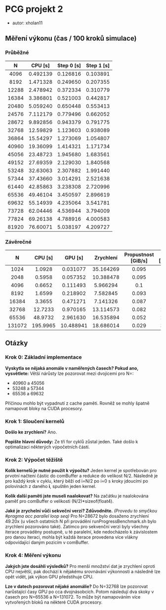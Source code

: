 # PCG projekt 2

-   autor: xholan11

## Měření výkonu (čas / 100 kroků simulace)

### Průběžné

|   N   | CPU [s]  | Step 0 [s] | Step 1 [s] |
| :---: | -------- | ---------- | ---------- |
| 4096  | 0.492139 | 0.126816   | 0.103891   |
| 8192  | 1.471328 | 0.249650   | 0.207355   |
| 12288 | 2.478942 | 0.372334   | 0.310779   |
| 16384 | 3.386801 | 0.521003   | 0.442817   |
| 20480 | 5.059240 | 0.650448   | 0.553413   |
| 24576 | 7.112179 | 0.779496   | 0.662052   |
| 28672 | 9.892856 | 0.943379   | 0.791775   |
| 32768 | 12.59829 | 1.123603   | 0.938089   |
| 36864 | 15.54297 | 1.273069   | 1.054807   |
| 40960 | 19.36099 | 1.414321   | 1.171734   |
| 45056 | 23.48723 | 1.945680   | 1.683561   |
| 49152 | 27.69359 | 2.129030   | 1.840568   |
| 53248 | 32.63063 | 2.307882   | 1.991440   |
| 57344 | 37.43660 | 3.014291   | 2.521638   |
| 61440 | 42.85863 | 3.238308   | 2.720996   |
| 65536 | 49.46104 | 3.450597   | 2.896619   |
| 69632 | 55.14939 | 4.235064   | 3.541781   |
| 73728 | 62.04446 | 4.536944   | 3.794009   |
| 77824 | 69.26138 | 4.788916   | 4.000583   |
| 81920 | 76.60071 | 5.038197   | 4.209727   |

### Závěrečné

|   N    | CPU [s]  |  GPU [s]  | Zrychlení | Propustnost [GiB/s] | Výkon [GFLOPS] |
| :----: | :------: | :-------: | :-------: | :-----------------: | :------------: |
|  1024  |  1.0928  | 0.031077  | 35.164269 |        0.095        |     77.53      |
|  2048  |  0.5958  | 0.057352  | 10.388478 |        0.095        |     157.00     |
|  4096  |  0.6652  | 0.111493  | 5.966294  |         0.1         |     311.6      |
|  8192  |  1.6599  | 0.218902  | 7.582845  |        0.093        |     619.98     |
| 16384  |  3.3655  | 0.471271  | 7.141326  |        0.087        |    1157.79     |
| 32768  | 12.7233  | 0.970165  | 13.114573 |        0.082        |    2180.67     |
| 65536  | 48.9732  | 2.961630  | 16.535894 |        0.052        |    2805.86     |
| 131072 | 195.9965 | 10.488941 | 18.686014 |        0.029        |    3134.71     |

## Otázky

### Krok 0: Základní implementace

**Vyskytla se nějaká anomále v naměřených časech? Pokud ano, vysvětlete:**
Větší nárůsty lze pozorovat mezi dvojicemi pro N=:

-   40960 a 45056
-   53248 a 57344
-   65536 a 69632

Příčinou mohlo být vypadnutí z cache paměti. Rovněž se mohly špatně namapovat bloky na CUDA procesory.

### Krok 1: Sloučení kernelů

**Došlo ke zrychlení?**
Ano.

**Popište hlavní důvody:**
Ze tří for cyklů zůstal jeden. Také došlo k optimalizaci některých výpočetních částí.

### Krok 2: Výpočet těžiště

**Kolik kernelů je nutné použít k výpočtu?**
Jeden kernel je spotřebován pro prvotní načtení částic do comBuffer a redukce do velikost N/2.
Následně je pro každý krok v cyklu, který běží od i=N/2 po i=0 s kroky jdoucími po polovinách z daného **i**, spuštěn jeden kernel.

**Kolik další paměti jste museli naalokovat?**
Na začátku je naalokována paměť pro comBuffer o velikosti (N/2)\*sizeof(float4).

**Jaké je zrychelní vůči sekveční verzi? Zdůvodněte.** _(Provedu to smyčkou #pragma acc parallel loop seq)_
Pro N=28672 bylo dosaženo zrychlení 49.20x (u všech ostatních N při provádění runProgressBenchmark.sh bylo zrychlení pozorováno také). Zatímco pro sekvenční
verzi byly všechny iterace prováděny postupně, u té paralelní, kde nedocházelo k závislostem pro danou iteraci, mohla být každá iterace provedena více vlákny odpovídající daným pozicím v comBuffer.

### Krok 4: Měření výkonu

**Jakých jste dosáhli výsledků?**
Pro menší množství dat je zrychlení oproti CPU největší, pak dochází k nějakému srovnávání výkonnosti a následně lze opět vidět, jak
výkon GPU předstihuje CPU.

**Lze v datech pozorovat nějaké anomálie?**
Do N=32768 lze pozorovat narůstající časy GPU po cca dvojnásobcích. Potom následují dva skoky v časech pro N=65536 a N=131072. To může být namapováním více vytvořených bloků na některé CUDA procesory.
